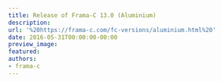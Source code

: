 ```yaml
---
title: Release of Frama-C 13.0 (Aluminium)
description:
url: '%20https://frama-c.com/fc-versions/aluminium.html%20'
date: 2016-05-31T00:00:00-00:00
preview_image:
featured:
authors:
- frama-c
---
```



